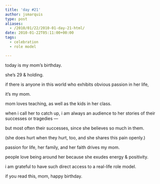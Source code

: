 ```yaml
---
title: 'day #21'
author: jsmarquis
type: post
aliases:
  - /2010/01/22/2010-01-day-21-html/
date: 2010-01-22T05:11:00+00:00
tags:
  - celebration
  - role model

---
```

today is my mom&#8217;s birthday.

  she&#8217;s 29 & holding.

  if there is anyone in this world who exhibits obvious passion in her life,

  it&#8217;s my mom.


  mom loves teaching, as well as the kids in her class.

  when i call her to catch up, i am always an audience to her stories of their successes or tragedies &#8212;

  but most often their successes, since she believes so much in them.

  (she does hurt when they hurt, too, and she shares this pain openly.)


  passion for life, her family, and her faith drives my mom.

  people love being around her because she exudes energy & positivity.


  i am grateful to have such direct access to a real-life role model.

  if you read this, mom, happy birthday.